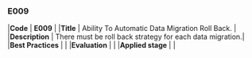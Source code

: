 ### E009

|**Code**           | **E009** |
|**Title**          | Ability To Automatic Data Migration Roll Back. |
|**Description**    | There must be roll back strategy for each data migration.|
|**Best Practices** | |
|**Evaluation**     | |
|**Applied stage**  | |
